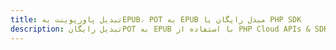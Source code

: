 ---title: تبدیل پاورپوینت بهEPUB، POT به EPUB مبدل رایگان یا PHP SDKdescription: تبدیل رایگانPOT به EPUB با استفاده از PHP Cloud APIs & SDK. همچنین اسناد Microsoft PowerPoint را در Cloud ایجاد، ویرایش و رندر کنید.---